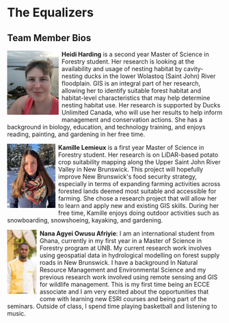 # The Equalizers

## Team Member Bios

<img src="../images/heidi.jpg" style="max-height:150px; margin:0 .5em .25em 0; float: left;" /> **Heidi Harding** is a second year Master of Science in Forestry student. Her research is looking at the availability and usage of nesting habitat by cavity-nesting ducks in the lower Wolastoq (Saint John) River floodplain. GIS is an integral part of her research, allowing her to identify suitable forest habitat and habitat-level characteristics that may help determine nesting habitat use. Her research is supported by Ducks Unlimited Canada, who will use her results to help inform management and conservation actions. She has a background in biology, education, and technology training, and enjoys reading, painting, and gardening in her free time.<br style="clear:both;" />

<img src="../images/kamille.jpg" style="max-height:150px; margin:0 .5em .25em 0; float: left;" /> **Kamille Lemieux** is a first year Master of Science in Forestry student. Her research is on LiDAR-based potato crop suitability mapping along the Upper Saint John River Valley in New Brunswick. This project will hopefully improve New Brunswick's food security strategy, especially in terms of expanding farming activities across forested lands deemed most suitable and accessible for farming. She chose a research project that will allow her to learn and apply new and existing GIS skills. During her free time, Kamille enjoys doing outdoor activities such as snowboarding, snowshoeing, kayaking, and gardening.<br style="clear:both;" />

<img src="../images/nana.jpg" style="max-height:150px; margin:0 .5em .25em 0; float: left;" /> **Nana Agyei Owusu Afriyie**: I am an international student from Ghana, currently in my first year in a Master of Science in Forestry program at UNB. My current research work involves using geospatial data in hydrological modelling on forest supply roads in New Brunswick. I have a background In Natural Resource Management and Environmental Science and my previous research work involved using remote sensing and GIS for wildlife management. This is my first time being an ECCE associate and I am very excited about the opportunities that come with learning new ESRI courses and being part of the seminars. Outside of class, I spend time playing basketball and listening to music.<br style="clear:both;" />
